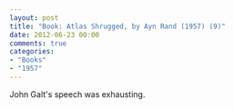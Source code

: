 ```yaml
---
layout: post
title: "Book: Atlas Shrugged, by Ayn Rand (1957) (9)"
date: 2012-06-23 00:00
comments: true
categories:
- "Books"
- "1957"
---
```


John Galt's speech was exhausting.
